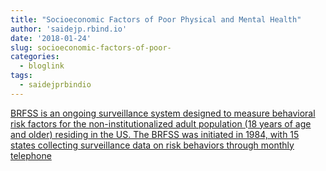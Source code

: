 ```yaml
---
title: "Socioeconomic Factors of Poor Physical and Mental Health"
author: 'saidejp.rbind.io'
date: '2018-01-24'
slug: socioeconomic-factors-of-poor-
categories:
  - bloglink
tags:
  - saidejprbindio
---
```


[BRFSS is an ongoing surveillance system designed to measure behavioral risk factors for the non-institutionalized adult population (18 years of age and older) residing in the US. The BRFSS was initiated in 1984, with 15 states collecting surveillance data on risk behaviors through monthly telephone<i class="fas fa-external-link-alt"></i>](https://saidejp.rbind.io/post/socioeconomic-factors-of-poor-physical-and-mental-health/)

